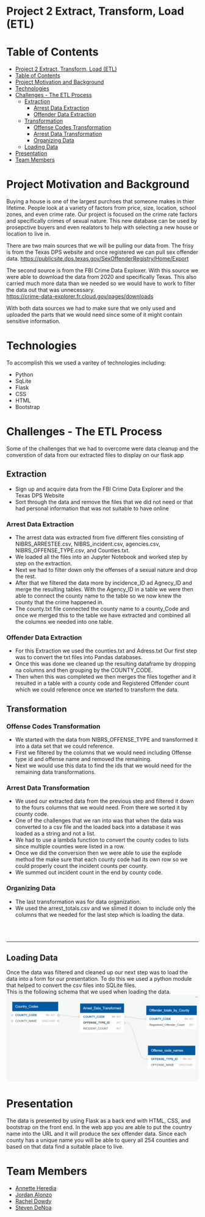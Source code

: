 # Project 2 Extract, Transform, Load (ETL)

# Table of Contents
- [Project 2 Extract, Transform, Load (ETL)](#project-2-extract-transform-load-etl)
- [Table of Contents](#table-of-contents)
- [Project Motivation and Background](#project-motivation-and-background)
- [Technologies](#technologies)
- [Challenges - The ETL Process](#challenges---the-etl-process)
  - [Extraction](#extraction)
    - [Arrest Data Extraction](#arrest-data-extraction)
    - [Offender Data Extraction](#offender-data-extraction)
  - [Transformation](#transformation)
    - [Offense Codes Transformation](#offense-codes-transformation)
    - [Arrest Data Transformation](#arrest-data-transformation)
    - [Organizing Data](#organizing-data)
  - [Loading Data](#loading-data)
- [Presentation](#presentation)
- [Team Members](#team-members)

# Project Motivation and Background

Buying a house is one of the largest purchses that someone makes in thier lifetime.  People look at a variety of factors from price, size, location, school zones, and even crime rate.  Our project is focused on the crime rate factors and specifically crimes of sexual nature.  This new database can be used by prosepctive buyers and even realators to help with selecting a new house or location to live in.  

There are two main sources that we will be pulling our data from.  The frisy is from the Texas DPS website and once registered we can pull sex offender data.
https://publicsite.dps.texas.gov/SexOffenderRegistry/Home/Export

The second source is from the FBI Crime Data Exploxer.  With this source we were able to download the data from 2020 and specifically Texas.  This also carried much more data than we needed so we would have to work to filter the data out that was unnecessary.  
https://crime-data-explorer.fr.cloud.gov/pages/downloads

With both data sources we had to make sure that we only used and uploaded the parts that we would need since some of it might contain sensitive information.



# Technologies
To accomplish this we used a varitey of technologies including:
- Python
- SqLite
- Flask
- CSS
- HTML
- Bootstrap




# Challenges - The ETL Process
Some of the challenges that we had to overcome were data cleanup and the converstion of data from our extracted files to display on our flask app
## Extraction
- Sign up and acquire data from the FBI Crime Data Explorer and the Texas DPS Website
- Sort through the data and remove the files that we did not need or that had personal information that was not suitable to have online
### Arrest Data Extraction
- The arrest data was extracted from five different files consisting of NIBRS_ARRESTEE.csv, NIBRS_incident.csv, agencies.csv, NIBRS_OFFENSE_TYPE.csv, and Counties.txt.
- We loaded all the files into an Jupyter Notebook and worked step by step on the extraction.  
- Next we had to filter down only the offenses of a sexual nature and drop the rest.
- After that we filtered the data more by incidence_ID ad Agnecy_ID and merge the resulting tables.  With the Agency_ID in a table we were then able to connect the county name to the table so we now knew the county that the crime happened in.  
- The county.txt file connected the county name to a county_Code and once we merged this to the table we have extracted and combined all the columns we needed into one table.

### Offender Data Extraction
- For this Extraction we used the counties.txt and Adress.txt  Our first step was to convert the txt files into Pandas databases.  
- Once this was done we cleaned up the resulting dataframe by dropping na columns and then grouping by the COUNTY_CODE.  
- Then when this was completed we then merges the files together and it resulted in a table with a county code and Registered Offender count which we could reference once we started to transform the data.

## Transformation
### Offense Codes Transformation
- We started with the data from NIBRS_OFFENSE_TYPE and transformed it into a data set that we could reference.
- First we filtered by the columns that we would need including Offense type id and offense name and removed the remaining.
- Next we would use this data to find the ids that we would need for the remaining data transformations.
### Arrest Data Transformation
- We used our extracted data from the previous step and filtered it down to the fours columns that we would need.  From there we sorted it by county code.
- One of the challenges that we ran into was that when the data was converted to a csv file and the loaded back into a database it was loaded as a string and not a list.
- We had to use a lambda function to convert the county codes to lists since multiple counties were listed in a row.
- Once we did the conversion then we were able to use the explode method the make sure that each county code had its own row so we could properly count the incident counts per county.
- We summed out incident count in the end by county code.
### Organizing Data
- The last transformation was for data organization.
- We used the arrest_totals.csv and we slimed it down to include only the columns that we needed for the last step which is loading the data.


<br>
<br>
<hr>

## Loading Data
Once the data was filtered and cleaned up our next step was to load the data into a form for our presentation.  To do this we used a python module that helped to convert the csv files into SQLite files.  
This is the following schema that we used when loading the data.
![alt schema](Images/Schema.PNG)



# Presentation
The data is presented by using Flask as a back end with HTML, CSS, and bootstrap on the front end.  In the web app you are able to put the country name into the URL and it will produce the sex offender data.  Since each county has a unique name you will be able to query all 254 counties and based on that data find a suitable place to live.

# Team Members
- [Annette Heredia](https://github.com/AnnetteHeredia)
- [Jordan Alonzo](https://github.com/jalonzoajordan)
- [Rachel Dowdy](https://github.com/radowtay)
- [Steven DeNoa](https://github.com/Stencoss/)